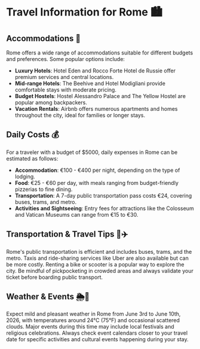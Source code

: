 # Travel Information for Rome 🏙️

## Accommodations 🏨
Rome offers a wide range of accommodations suitable for different budgets and preferences. Some popular options include:
- **Luxury Hotels**: Hotel Eden and Rocco Forte Hotel de Russie offer premium services and central locations.
- **Mid-range Hotels**: The Beehive and Hotel Modigliani provide comfortable stays with moderate pricing.
- **Budget Hostels**: Hostel Alessandro Palace and The Yellow Hostel are popular among backpackers.
- **Vacation Rentals**: Airbnb offers numerous apartments and homes throughout the city, ideal for families or longer stays.

## Daily Costs 💰
For a traveler with a budget of $5000, daily expenses in Rome can be estimated as follows:
- **Accommodation**: €100 - €400 per night, depending on the type of lodging.
- **Food**: €25 - €60 per day, with meals ranging from budget-friendly pizzerias to fine dining.
- **Transportation**: A 7-day public transportation pass costs €24, covering buses, trams, and metro.
- **Activities and Sightseeing**: Entry fees for attractions like the Colosseum and Vatican Museums can range from €15 to €30.

## Transportation & Travel Tips 🚗✈️
Rome's public transportation is efficient and includes buses, trams, and the metro. Taxis and ride-sharing services like Uber are also available but can be more costly. Renting a bike or scooter is a popular way to explore the city. Be mindful of pickpocketing in crowded areas and always validate your ticket before boarding public transport.

## Weather & Events 🌦️🎉
Expect mild and pleasant weather in Rome from June 3rd to June 10th, 2026, with temperatures around 24°C (75°F) and occasional scattered clouds. Major events during this time may include local festivals and religious celebrations. Always check event calendars closer to your travel date for specific activities and cultural events happening during your stay.